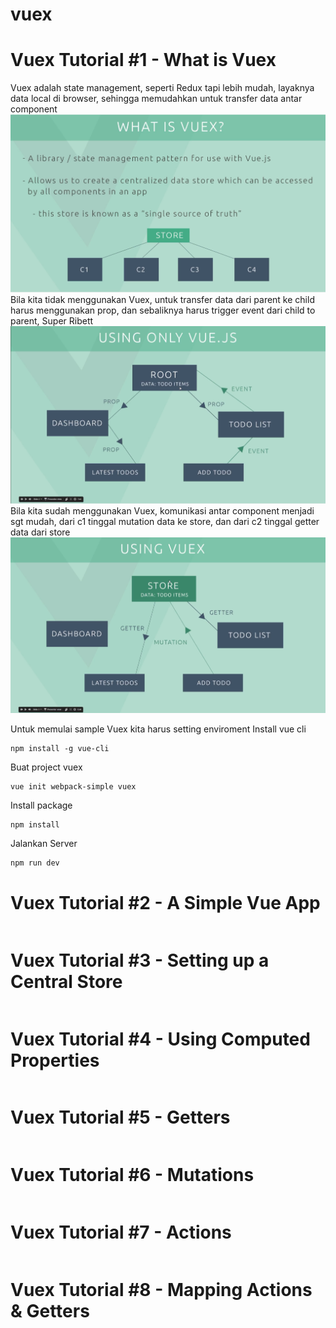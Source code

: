 # vuex

# Vuex Tutorial #1 - What is Vuex

Vuex adalah state management, seperti Redux tapi lebih mudah, layaknya data local di browser, sehingga memudahkan untuk transfer data antar component</br>
![WhatIs](https://github.com/elvinotan/vuex/blob/master/images/whatis.png)
Bila kita tidak menggunakan Vuex, untuk transfer data dari parent ke child harus menggunakan prop, dan sebaliknya harus trigger event dari child to parent, Super Ribett</br>
![OnlyVue](https://github.com/elvinotan/vuex/blob/master/images/onlyvue.png)
Bila kita sudah menggunakan Vuex, komunikasi antar component menjadi sgt mudah, dari c1 tinggal mutation data ke store, dan dari c2 tinggal getter data dari store</br>
![Vuex](https://github.com/elvinotan/vuex/blob/master/images/vuex.png)

Untuk memulai sample Vuex kita harus setting enviroment
Install vue cli

```
npm install -g vue-cli
```

Buat project vuex

```
vue init webpack-simple vuex
```

Install package

```
npm install
```

Jalankan Server

```
npm run dev
```

# Vuex Tutorial #2 - A Simple Vue App

```

```

# Vuex Tutorial #3 - Setting up a Central Store

```

```

# Vuex Tutorial #4 - Using Computed Properties

```

```

# Vuex Tutorial #5 - Getters

```

```

# Vuex Tutorial #6 - Mutations

```

```

# Vuex Tutorial #7 - Actions

```

```

# Vuex Tutorial #8 - Mapping Actions & Getters

```

```
